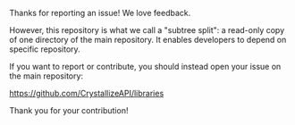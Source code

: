 Thanks for reporting an issue! We love feedback.

However, this repository is what we call a "subtree split": a read-only copy of one directory of the main repository. It enables developers to depend on specific repository.

If you want to report or contribute, you should instead open your issue on the main repository:

https://github.com/CrystallizeAPI/libraries

Thank you for your contribution!
